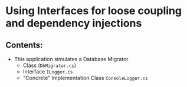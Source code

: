 ﻿# Using Interfaces for loose coupling and dependency injections

## Contents:
- This application simulates a Database Migrator
  - Class (`DbMigrator.cs`)
  - Interface `ILogger.cs`
  - "Concrete" Implementation Class `ConsoleLogger.cs`